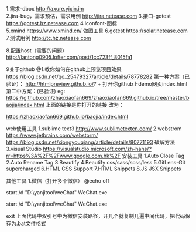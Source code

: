 1.需求-dbox  http://axure.yixin.im  
2.jira-bug，需求预估，需求用例   http://jira.netease.com
3.接口-gotest  https://gotest.hz.netease.com
4.iconfont-图标  
5.xmind  https://www.xmind.cn/   做图工具
6.gotest https://solar.netease.com
7.测试用例       http://tc.hz.netease.com 

8.配置host（需要的问题）
http://lantong0905.lofter.com/post/1cc723ff_8015fa1

9关于github
@1.教你如何在github上预览项目效果 https://blog.csdn.net/qq_25479327/article/details/78778282
第一种方案（已验证）：
http://htmlpreview.github.io/? + 打开你github上demo网页index.html
第二中方案：(已验证)
eg:
https://github.com/zhaoxiaofan669/zhaoxiaofan669.github.io/tree/master/baojia/index.html
上面的链接是你打开的链接 改为：

https://zhaoxiaofan669.github.io/baojia/index.html



web使用工具
1.sublime text3   http://www.sublimetextcn.com/
2.webstrom   https://www.jetbrains.com/webstorm/
https://blog.csdn.net/xiongyouqiang/article/details/80771193  破解方法
3.visual Studio 
https://visualstudio.microsoft.com/zh-hans/?rr=https%3A%2F%2Fwww.google.com.hk%2F
安装工具
1.Auto Close Tag
2.Auto Rename Tag
3.Beautify
4.Beautify css/sass/scss/less
5.GitLens-Git supercharged
6.HTML CSS Support
7.HTML Snippets
8.JS JSX Snippets



其他工具
1.微信（打开多个微信）
@echo off

start /d "D:\yanjitool\weChat\" WeChat.exe

start /d "D:\yanjitool\weChat\" WeChat.exe

exit
上面代码中双引号中为微信安装路径，开几个就复制几遍中间代码，把代码保存为.bat文件格式